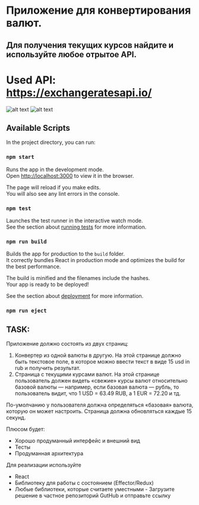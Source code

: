 # Приложение для конвертирования валют.

## Для получения текущих курсов найдите и используйте любое отрытое API.

# Used API: https://exchangeratesapi.io/

![alt text](https://github.com/JonTimus/currency_converter/tree/master/public/1.jpg)
![alt text](https://github.com/JonTimus/currency_converter/tree/master/public/2.jpg)


## Available Scripts

In the project directory, you can run:

### `npm start`

Runs the app in the development mode.\
Open [http://localhost:3000](http://localhost:3000) to view it in the browser.

The page will reload if you make edits.\
You will also see any lint errors in the console.

### `npm test`

Launches the test runner in the interactive watch mode.\
See the section about [running tests](https://facebook.github.io/create-react-app/docs/running-tests) for more information.

### `npm run build`

Builds the app for production to the `build` folder.\
It correctly bundles React in production mode and optimizes the build for the best performance.

The build is minified and the filenames include the hashes.\
Your app is ready to be deployed!

See the section about [deployment](https://facebook.github.io/create-react-app/docs/deployment) for more information.

### `npm run eject`

## TASK:

Приложение должно состоять из двух страниц:

1. Конвертер из одной валюты в другую. На этой странице должно быть текстовое поле, в которое можно ввести текст в виде 15 usd in rub и получить результат.
2. Страница с текущими курсами валют. На этой странице пользователь должен видеть «свежие» курсы валют относительно базовой валюты — например, если базовая валюта — рубль, то пользователь видит, что 1 USD = 63.49 RUB, а 1 EUR = 72.20 и тд.

По-умолчанию у пользователя должна определяться «базовая» валюта, которую он может настроить.
Страница должна обновляться каждые 15 секунд.

Плюсом будет:

- Хорошо продуманный интерфейс и внешний вид
- Тесты
- Продуманная архитектура

Для реализации используйте

- React
- Библиотеку для работы с состоянием (Effector/Redux)
- Любые библиотеки, которые считаете уместными - Загрузите решение в частное репозиторий GutHub и отправьте ссылку
